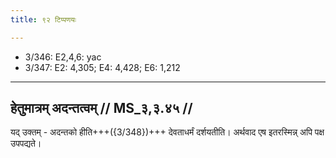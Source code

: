 ```yaml
---
title: ९२ टिप्पणयः

---
```

- 3/346: E2,4,6: yac
- 3/347: E2: 4,305; E4: 4,428; E6: 1,212

____________________________________________


## हेतुमात्रम् अदन्तत्वम् // MS_३,३.४५ //

यद् उक्तम् - अदन्तको हीति+++({3/348})+++ देवताधर्मं दर्शयतीति। अर्थवाद एष इतरस्मिन्न् अपि पक्ष उपपद्यते।
